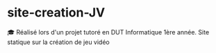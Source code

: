# site-creation-JV
🎓 Réalisé lors d'un projet tutoré en DUT Informatique 1ère année. 
Site statique sur la création de jeu vidéo
